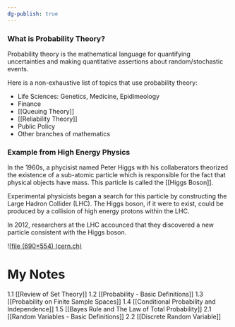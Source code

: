 ```yaml
---
dg-publish: true
---
```

### What is Probability Theory?

Probability theory is the mathematical language for quantifying uncertainties and making quantitative assertions about random/stochastic events.

Here is a non-exhaustive list of topics that use probability theory:
- Life Sciences: Genetics, Medicine, Epidimeology
- Finance
- [[Queuing Theory]]
- [[Reliability Theory]]
- Public Policy
- Other branches of mathematics

### Example from High Energy Physics

In the 1960s, a phycisist named Peter Higgs with his collaberators theorized the existence of a sub-atomic particle which is responsible for the fact that physical objects have mass. This particle is called the [[Higgs Boson]]. 

Experimental physicists began a search for this particle by constructing the Large Hadron Collider (LHC). The Higgs boson, if it were to exist, could be produced by a collision of high energy protons within the LHC.

In 2012, researchers at the LHC accounced that they discovered a new particle consistent with the Higgs boson.

![[file (690×554) (cern.ch)](https://cds.cern.ch/images/ATLAS-PHOTO-2018-020-3/file?size=large)
# My Notes

1.1 [[Review of Set Theory]]
1.2 [[Probability - Basic Definitions]]
1.3 [[Probability on Finite Sample Spaces]]
1.4 [[Conditional Probability and Independence]]
1.5 [[Bayes Rule and The Law of Total Probability]]
2.1 [[Random Variables - Basic Definitions]]
2.2 [[Discrete Random Variable]]
